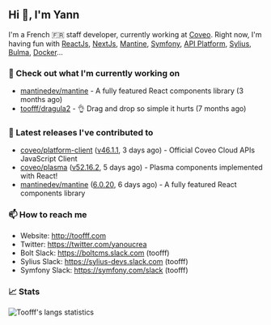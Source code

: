 ## Hi 👋, I'm Yann

I'm a French 🇫🇷 staff developer, currently working at [Coveo](https://www.coveo.com).
Right now, I'm having fun with [ReactJs](https://reactjs.org/), [NextJs](https://nextjs.org/), [Mantine](https://mantine.dev/), [Symfony](https://symfony.com/), [API Platform](https://api-platform.com/), [Sylius](https://sylius.com/), [Bulma](https://bulma.io/), [Docker](https://www.docker.com/)...

### 👷 Check out what I'm currently working on

- [mantinedev/mantine](https://github.com/mantinedev/mantine) - A fully featured React components library (3 months ago)
- [toofff/dragula2](https://github.com/toofff/dragula2) - :ok_hand: Drag and drop so simple it hurts (7 months ago)

### 🔭 Latest releases I've contributed to

- [coveo/platform-client](https://github.com/coveo/platform-client) ([v46.1.1](https://github.com/coveo/platform-client/releases/tag/v46.1.1), 3 days ago) - Official Coveo Cloud APIs JavaScript Client
- [coveo/plasma](https://github.com/coveo/plasma) ([v52.16.2](https://github.com/coveo/plasma/releases/tag/v52.16.2), 5 days ago) - Plasma components implemented with React!
- [mantinedev/mantine](https://github.com/mantinedev/mantine) ([6.0.20](https://github.com/mantinedev/mantine/releases/tag/6.0.20), 6 days ago) - A fully featured React components library

### 📫 How to reach me

- Website: http://toofff.com
- Twitter: https://twitter.com/yanoucrea
- Bolt Slack: https://boltcms.slack.com (toofff)
- Sylius Slack: https://sylius-devs.slack.com (toofff)
- Symfony Slack: https://symfony.com/slack (toofff)

### 📈 Stats

<img src="https://github-readme-stats.vercel.app/api/top-langs/?username=toofff&theme=transparent&hide_progress=true" alt="Toofff's langs statistics" />
